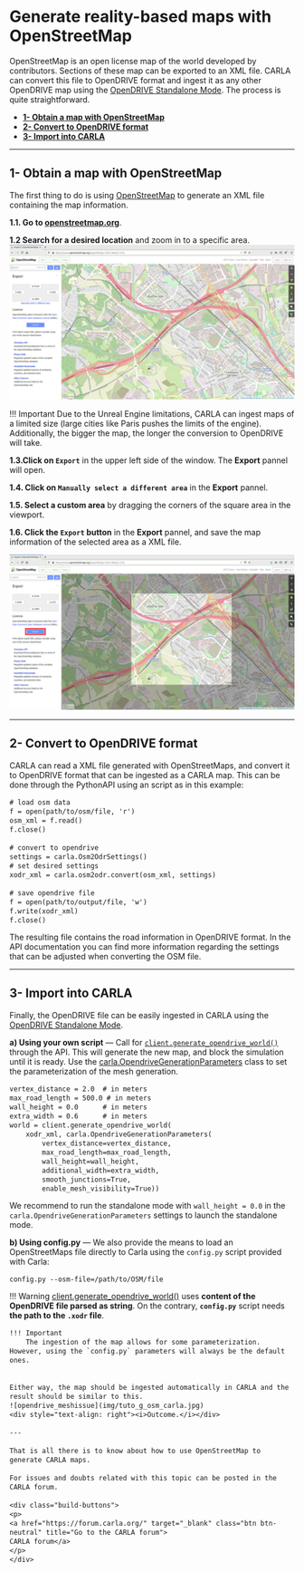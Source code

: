 # Generate reality-based maps with OpenStreetMap

OpenStreetMap is an open license map of the world developed by contributors. Sections of these map can be exported to an XML file. CARLA can convert this file to OpenDRIVE format and ingest it as any other OpenDRIVE map using the [OpenDRIVE Standalone Mode](#adv_opendrive.md). The process is quite straightforward.

*   [__1- Obtain a map with OpenStreetMap__](#1-obtain-a-map-with-openstreetmap)
*   [__2- Convert to OpenDRIVE format__](#2-convert-to-OpenDRIVE-format)
*   [__3- Import into CARLA__](#3-import-into-carla)

---
## 1- Obtain a map with OpenStreetMap

The first thing to do is using [OpenStreetMap](#openstreetmap.org) to generate an XML file containing the map information.

__1.1. Go to [openstreetmap.org](openstreetmap.org)__.

__1.2 Search for a desired location__ and zoom in to a specific area.
![openstreetmap_view](img/tuto_g_osm_web.jpg)

!!! Important
    Due to the Unreal Engine limitations, CARLA can ingest maps of a limited size (large cities like Paris pushes the limits of the engine). Additionally, the bigger the map, the longer the conversion to OpenDRIVE will take.

__1.3.Click on `Export`__ in the upper left side of the window. The __Export__ pannel will open.

__1.4. Click on `Manually select a different area`__ in the __Export__ pannel.

__1.5. Select a custom area__ by dragging the corners of the square area in the viewport.

__1.6. Click the `Export` button__ in the __Export__ pannel, and save the map information of the selected area as a XML file.

![openstreetmap_area](img/tuto_g_osm_area.jpg)

---
## 2- Convert to OpenDRIVE format

CARLA can read a XML file generated with OpenStreetMaps, and convert it to OpenDRIVE format that can be ingested as a CARLA map. This can be done through the PythonAPI using an script as in this example:
```
# load osm data
f = open(path/to/osm/file, 'r')
osm_xml = f.read()
f.close()

# convert to opendrive
settings = carla.Osm2OdrSettings()
# set desired settings
xodr_xml = carla.osm2odr.convert(osm_xml, settings)

# save opendrive file
f = open(path/to/output/file, 'w')
f.write(xodr_xml)
f.close()
```
The resulting file contains the road information in OpenDRIVE format. In the API documentation you can find more information regarding the settings that can be adjusted when converting the OSM file.

---
## 3- Import into CARLA

Finally, the OpenDRIVE file can be easily ingested in CARLA using the [OpenDRIVE Standalone Mode](#adv_opendrive.md).

__a) Using your own script__ — Call for [`client.generate_opendrive_world()`](python_api.md#carla.Client.generate_opendrive_world) through the API. This will generate the new map, and block the simulation until it is ready. Use the [carla.OpendriveGenerationParameters](python_api.md#carla.OpendriveGenerationParameters) class to set the parameterization of the mesh generation.

```
vertex_distance = 2.0  # in meters
max_road_length = 500.0 # in meters
wall_height = 0.0      # in meters
extra_width = 0.6      # in meters
world = client.generate_opendrive_world(
    xodr_xml, carla.OpendriveGenerationParameters(
        vertex_distance=vertex_distance,
        max_road_length=max_road_length,
        wall_height=wall_height,
        additional_width=extra_width,
        smooth_junctions=True,
        enable_mesh_visibility=True))
```
We recommend to run the standalone mode with `wall_height = 0.0` in the `carla.OpendriveGenerationParameters` settings to launch the standalone mode.

__b) Using config.py__ — We also provide the means to load an OpenStreetMaps file directly to Carla using the `config.py` script provided with Carla:
```
config.py --osm-file=/path/to/OSM/file
```
!!! Warning
    [client.generate_opendrive_world()](python_api.md#carla.Client.generate_opendrive_world) uses __content of the OpenDRIVE file parsed as string__. On the contrary, __`config.py`__ script needs __the path to the `.xodr` file__.

```
!!! Important
    The ingestion of the map allows for some parameterization. However, using the `config.py` parameters will always be the default ones.


Either way, the map should be ingested automatically in CARLA and the result should be similar to this.
![opendrive_meshissue](img/tuto_g_osm_carla.jpg)
<div style="text-align: right"><i>Outcome.</i></div>

---

That is all there is to know about how to use OpenStreetMap to generate CARLA maps.

For issues and doubts related with this topic can be posted in the CARLA forum.

<div class="build-buttons">
<p>
<a href="https://forum.carla.org/" target="_blank" class="btn btn-neutral" title="Go to the CARLA forum">
CARLA forum</a>
</p>
</div>
